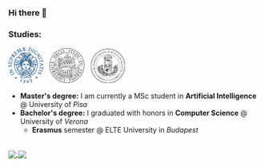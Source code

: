 ### Hi there 👋

<!--
**AlexPasqua/AlexPasqua** is a ✨ _special_ ✨ repository because its `README.md` (this file) appears on your GitHub profile.

Here are some ideas to get you started:

- 🔭 I’m currently working on ...
- 🌱 I’m currently learning ...
- 👯 I’m looking to collaborate on ...
- 🤔 I’m looking for help with ...
- 💬 Ask me about ...
- 📫 How to reach me: ...
- 😄 Pronouns: ...
- ⚡ Fun fact: ...
-->

### Studies:
<img width=70px src="assets/unipi_logo.png" /> &nbsp;
<img width=70px src="assets/univr_logo.png" /> &nbsp;
<img width=70px src="assets/elte_logo.png" />
* **Master's degree:** I am currently a MSc student in **Artificial Intelligence** @ University of _Pisa_
* **Bachelor's degree:** I graduated with honors in **Computer Science** @ University of _Verona_
  * **Erasmus** semester @ ELTE University in _Budapest_
<br>

<div>
  <a href="https://github.com/anuraghazra/github-readme-stats">
    <img align="center" height=180 src="https://github-readme-stats.vercel.app/api?username=AlexPasqua&count_private=true&show_icons=true">
  </a>

  <a href="https://github.com/anuraghazra/github-readme-stats">
    <img align="center" height=180 src="https://github-readme-stats.vercel.app/api/top-langs/?username=AlexPasqua&layout=compact&langs_count=10">
  </a>
</div>
